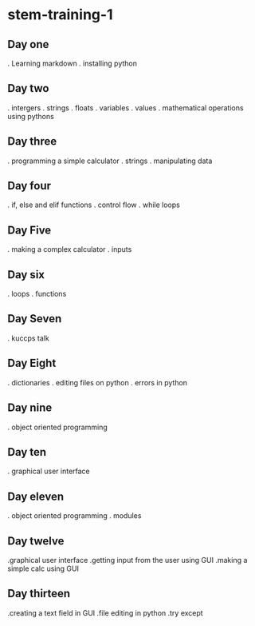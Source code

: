 # stem-training-1
## Day one
. Learning markdown
. installing python
## Day two
. intergers
. strings
. floats
. variables
. values
. mathematical operations using pythons
## Day three
. programming a simple calculator
. strings
. manipulating data
## Day four
. if, else and elif functions
. control flow
. while loops
## Day Five
. making a complex calculator
. inputs
## Day six
. loops
. functions
## Day Seven
. kuccps talk
## Day Eight
. dictionaries
. editing files on python
. errors in python
## Day nine
. object oriented programming
## Day ten
. graphical user interface
## Day eleven
. object oriented programming
. modules
## Day twelve
.graphical user interface
.getting input from the user using GUI
.making a simple calc using GUI
## Day thirteen
.creating a text field in GUI
.file editing in python
.try except
